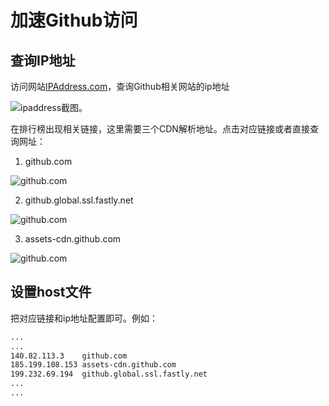 # 加速Github访问

## 查询IP地址

访问网站[IPAddress.com](https://www.ipaddress.com/)，查询Github相关网站的ip地址

![ipaddress截图](/img/github1.png)。

在排行榜出现相关链接，这里需要三个CDN解析地址。点击对应链接或者直接查询网址：
1. github.com

![github.com](/img/github2.png)

2. github.global.ssl.fastly.net

![github.com](/img/github3.png)

3. assets-cdn.github.com

![github.com](/img/github4.png)

## 设置host文件
把对应链接和ip地址配置即可。例如：
```bash
...
...
140.82.113.3    github.com
185.199.108.153 assets-cdn.github.com
199.232.69.194  github.global.ssl.fastly.net
...
...
```

